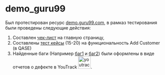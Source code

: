 # demo_guru99

Был протестирован ресурс <a href="https://demo.guru99.com/telecom/index.html" trget = "blank">demo.guru99.com</a>, в рамказ тестирования были проведены следующие действия:
1. Составлен <a href="https://github.com/n144astya/demo_guru99/blob/main/checlist_Demo_Guru99.xlsx">чек-лист</a> на главную страницу,
2. Составлены <a href="https://github.com/n144astya/demo_guru99/blob/main/testing_demo_guru99_qase.pdf">тест кейсы</a>  (15-20) на функциональность Add Customer (в QASE)
3. Найденные баги (Например <a href="">баг1</a> и <a href="">баг2</a>) были оформлены в виде отчетов о дефекте в YouTrack <img src="https://upload.wikimedia.org/wikipedia/commons/thumb/8/8d/YouTrack_Icon.svg/1024px-YouTrack_Icon.svg.png?20200803082248" title="youtrack" alt="youtrack" width="40" height="40"/>.
